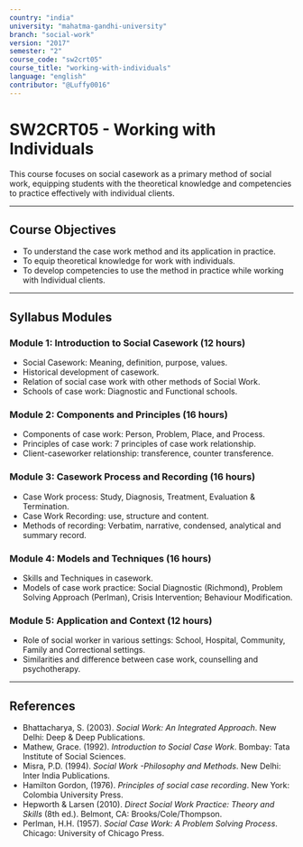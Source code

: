 ```yaml
---
country: "india"
university: "mahatma-gandhi-university"
branch: "social-work"
version: "2017"
semester: "2"
course_code: "sw2crt05"
course_title: "working-with-individuals"
language: "english"
contributor: "@Luffy0016"
---
```

# SW2CRT05 - Working with Individuals

This course focuses on social casework as a primary method of social work, equipping students with the theoretical knowledge and competencies to practice effectively with individual clients.

---
## Course Objectives

* To understand the case work method and its application in practice.
* To equip theoretical knowledge for work with individuals.
* To develop competencies to use the method in practice while working with Individual clients.

---
## Syllabus Modules

### Module 1: Introduction to Social Casework (12 hours)
* Social Casework: Meaning, definition, purpose, values.
* Historical development of casework.
* Relation of social case work with other methods of Social Work.
* Schools of case work: Diagnostic and Functional schools.

### Module 2: Components and Principles (16 hours)
* Components of case work: Person, Problem, Place, and Process.
* Principles of case work: 7 principles of case work relationship.
* Client-caseworker relationship: transference, counter transference.

### Module 3: Casework Process and Recording (16 hours)
* Case Work process: Study, Diagnosis, Treatment, Evaluation & Termination.
* Case Work Recording: use, structure and content.
* Methods of recording: Verbatim, narrative, condensed, analytical and summary record.

### Module 4: Models and Techniques (16 hours)
* Skills and Techniques in casework.
* Models of case work practice: Social Diagnostic (Richmond), Problem Solving Approach (Perlman), Crisis Intervention; Behaviour Modification.

### Module 5: Application and Context (12 hours)
* Role of social worker in various settings: School, Hospital, Community, Family and Correctional settings.
* Similarities and difference between case work, counselling and psychotherapy.

---
## References
* Bhattacharya, S. (2003). *Social Work: An Integrated Approach*. New Delhi: Deep & Deep Publications.
* Mathew, Grace. (1992). *Introduction to Social Case Work*. Bombay: Tata Institute of Social Sciences.
* Misra, P.D. (1994). *Social Work -Philosophy and Methods*. New Delhi: Inter India Publications.
* Hamilton Gordon, (1976). *Principles of social case recording*. New York: Colombia University Press.
* Hepworth & Larsen (2010). *Direct Social Work Practice: Theory and Skills* (8th ed.). Belmont, CA: Brooks/Cole/Thompson.
* Perlman, H.H. (1957). *Social Case Work: A Problem Solving Process*. Chicago: University of Chicago Press.